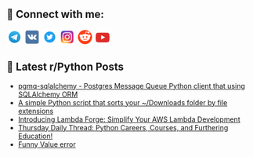 ## 🔎 Connect with me:
[<img src="https://github.com/bullbesh/bullbesh/blob/main/images/Telegram.png" width="32" height="32" />](https://t.me/bullbesh)
[<img src="https://github.com/bullbesh/bullbesh/blob/main/images/VK.png" width="32" height="32" />](https://vk.com/bullbesh)
[<img src="https://github.com/bullbesh/bullbesh/blob/main/images/Twitter.png" width="32" height="32" />](https://twitter.com/bullbesh1)
[<img src="https://github.com/bullbesh/bullbesh/blob/main/images/Instagram.png" width="32" height="32" />](https://www.instagram.com/bullbesh)
[<img src="https://github.com/bullbesh/bullbesh/blob/main/images/Reddit.png" width="32" height="32" />](https://www.reddit.com/user/bullbesh)
[<img src="https://github.com/bullbesh/bullbesh/blob/main/images/YouTube.png" width="32" height="32" />](https://www.youtube.com/channel/UCtfjRs6uzgq5mfm8S06WTcg)

## 📕 Latest r/Python Posts
<!-- BLOG-POST-LIST:START -->
- [pgmq-sqlalchemy - Postgres Message Queue Python client that using SQLAlchemy ORM](https://www.reddit.com/r/Python/comments/1ebvafo/pgmqsqlalchemy_postgres_message_queue_python/)
- [A simple Python script that sorts your ~/Downloads folder by file extensions](https://www.reddit.com/r/Python/comments/1ebq2b3/a_simple_python_script_that_sorts_your_downloads/)
- [Introducing Lambda Forge: Simplify Your AWS Lambda Development](https://www.reddit.com/r/Python/comments/1ebkzfd/introducing_lambda_forge_simplify_your_aws_lambda/)
- [Thursday Daily Thread: Python Careers, Courses, and Furthering Education!](https://www.reddit.com/r/Python/comments/1ebgo2f/thursday_daily_thread_python_careers_courses_and/)
- [Funny Value error](https://www.reddit.com/r/Python/comments/1ebgeas/funny_value_error/)
<!-- BLOG-POST-LIST:END -->
